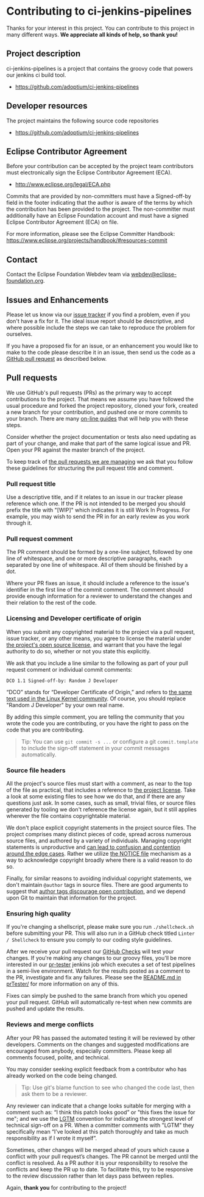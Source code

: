 # Contributing to ci-jenkins-pipelines

Thanks for your interest in this project.
You can contribute to this project in many different ways.  **We appreciate all kinds of help, so thank you!**

## Project description

ci-jenkins-pipelines is a project that contains the groovy code that powers our jenkins ci build tool.

* <https://github.com/adoptium/ci-jenkins-pipelines>

## Developer resources

The project maintains the following source code repositories

* <https://github.com/adoptium/ci-jenkins-pipelines>

## Eclipse Contributor Agreement

Before your contribution can be accepted by the project team contributors must
electronically sign the Eclipse Contributor Agreement (ECA).

* <http://www.eclipse.org/legal/ECA.php>

Commits that are provided by non-committers must have a Signed-off-by field in
the footer indicating that the author is aware of the terms by which the
contribution has been provided to the project. The non-committer must
additionally have an Eclipse Foundation account and must have a signed Eclipse
Contributor Agreement (ECA) on file.

For more information, please see the Eclipse Committer Handbook:
<https://www.eclipse.org/projects/handbook/#resources-commit>

## Contact

Contact the Eclipse Foundation Webdev team via webdev@eclipse-foundation.org.

## Issues and Enhancements

Please let us know via our [issue tracker](https://github.com/adoptium/temurin-build/issues) if you find a problem, even if you don't have a fix for it.  The ideal issue report should be descriptive, and where possible include the steps we can take to reproduce the problem for ourselves.

If you have a proposed fix for an issue, or an enhancement you would like to make to the code please describe it in an issue, then send us the code as a [GitHub pull request](https://help.github.com/articles/about-pull-requests) as described below.

## Pull requests

We use GitHub's pull requests (PRs) as the primary way to accept contributions to the project. That means we assume you have followed the usual procedure and forked the project repository, cloned your fork, created a new branch for your contribution, and pushed one or more commits to your branch.
There are many [on-line guides](https://guides.github.com/activities/forking/) that will help you with these steps.

Consider whether the project documentation or tests also need updating as part of your change, and make that part of the same logical issue and PR.  Open your PR against the master branch of the project.

To keep track of [the pull requests we are managing](https://github.com/adoptium/temurin-build/pulls) we ask that you follow these guidelines for structuring the pull request title and comment.

### Pull request title

Use a descriptive title, and if it relates to an issue in our tracker please reference which one.  If the PR is not intended to be merged you should prefix the title with "[WIP]" which indicates it is still Work In Progress.  For example, you may wish to send the PR in for an early review as you work through it.

### Pull request comment

The PR comment should be formed by a one-line subject, followed by one line of whitespace, and one or more descriptive paragraphs, each separated by one line of whitespace. All of them should be finished by a dot.

Where your PR fixes an issue, it should include a reference to the issue's identifier in the first line of the commit comment.  The comment should provide enough information for a reviewer to understand the changes and their relation to the rest of the code.

### Licensing and Developer certificate of origin

When you submit any copyrighted material to the project via a pull request, issue tracker, or any other means, you agree to license the material under [the project's open source license](https://github.com/adoptium/temurin-build/blob/master/LICENSE), and warrant that you have the legal authority to do so, whether or not you state this explicitly.

We ask that you include a line similar to the following as part of your pull request comment or individual commit comments:

```git
DCO 1.1 Signed-off-by: Random J Developer
```

“DCO” stands for “Developer Certificate of Origin,” and refers to [the same text used in the Linux Kernel community](https://elinux.org/Developer_Certificate_Of_Origin).  Of course, you should replace "Random J Developer" by your own real name.

By adding this simple comment, you are telling the community that you wrote the code you are contributing, or you have the right to pass on the code that you are contributing.

> Tip: You can use `git commit -s ...` or configure a git `commit.template` to include the sign-off statement in your commit messages automatically.

### Source file headers

All the project's source files must start with a comment, as near to the top of the file as practical, that includes a reference to [the project license](https://github.com/adoptium/temurin-build/blob/master/LICENSE). Take a look at some existing files to see how we do that, and if there are any questions just ask.
In some cases, such as small, trivial files, or source files generated by tooling we don't reference the license again, but it still applies wherever the file contains copyrightable material.

We don't place explicit copyright statements in the project source files.  The project comprises many distinct pieces of code, spread across numerous source files, and authored by a variety of individuals.  Managing copyright statements is unproductive and [can lead to confusion and contention around the edge cases](https://opensource.com/law/14/n2/copyright-statements-source-files).
Rather we utilize [the NOTICE file](https://github.com/adoptium/temurin-build/blob/master/NOTICE) mechanism as a way to acknowledge copyright broadly where there is a valid reason to do so.

Finally, for similar reasons to avoiding individual copyright statements, we don't maintain `@author` tags in source files.  There are good arguments to suggest that [author tags discourage open contribution](https://producingoss.com/en/managing-volunteers.html#territoriality), and we depend upon Git to maintain that information for the project.

### Ensuring high quality

If you're changing a shellscript, please make sure you run `./shellcheck.sh` before submitting your PR. This will also run in a GitHub check titled `Linter / Shellcheck` to ensure you comply to our coding style guidelines.

After we receive your pull request our [GitHub Checks](https://github.com/adoptium/temurin-build/tree/master/.github/workflows) will test your changes.
If you're making any changes to our groovy files, you'll be more interested in our [pr-tester](https://ci.adoptopenjdk.net/view/build-tester/job/build-scripts-pr-tester/job/openjdk-build-pr-tester/) jenkins job which executes a set of test pipelines in a semi-live environment. Watch for the results posted as a comment to the PR, investigate and fix any failures.
Please see the [README.md in prTester/](pipelines/build/prTester/README.md) for more information on any of this.

Fixes can simply be pushed to the same branch from which you opened your pull request. GitHub will automatically re-test when new commits are pushed and update the results.

### Reviews and merge conflicts

After your PR has passed the automated testing it will be reviewed by other developers.  Comments on the changes and suggested modifications are encouraged from anybody, especially committers.  Please keep all comments focused, polite, and technical.

You may consider seeking explicit feedback from a contributor who has already worked on the code being changed.

> Tip: Use git's blame function to see who changed the code last, then ask them to be a reviewer.

Any reviewer can indicate that a change looks suitable for merging with a comment such as: “I think this patch looks good” or "this fixes the issue for me"; and we use the [LGTM](https://en.wiktionary.org/wiki/LGTM) convention for indicating the strongest level of technical sign-off on a PR.
When a committer comments with "LGTM" they specifically mean “I’ve looked at this patch thoroughly and take as much responsibility as if I wrote it myself”.

Sometimes, other changes will be merged ahead of yours which cause a conflict with your pull request’s changes. The PR cannot be merged until the conflict is resolved.  As a PR author it is your responsibility to resolve the conflicts and keep the PR up to date.  To facilitate this, try to be responsive to the review discussion rather than let days pass between replies.

Again, **thank you** for contributing to the project!
